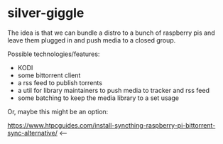# silver-giggle

The idea is that we can bundle a distro to a bunch of raspberry pis and leave them plugged in and push media to a closed group.

Possible technologies/features:
  - KODI
  - some bittorrent client
  - a rss feed to publish torrents
  - a util for library maintainers to push media to tracker and rss feed
  - some batching to keep the media library to a set usage
  
Or, maybe this might be an option:

https://www.htpcguides.com/install-syncthing-raspberry-pi-bittorrent-sync-alternative/ <--
